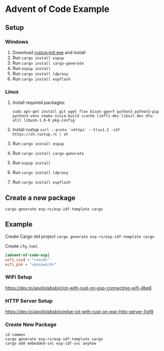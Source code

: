 # Advent of Code Example

## Setup

### Windows

1. Download [rustup‑init.exe](https://win.rustup.rs/x86_64) and install
2. Run `cargo install espup`
3. Run `cargo install cargo-generate`
4. Run `espup install`
5. Run `cargo install ldproxy`
6. Run `cargo install espflash`

### Linux

1. Install required packages:

   ```shell
   sudo apt-get install git wget flex bison gperf python3 python3-pip python3-venv cmake ninja-build ccache libffi-dev libssl-dev dfu-util libusb-1.0-0 pkg-config
   ```
2. Install rustup `curl --proto '=https' --tlsv1.2 -sSf https://sh.rustup.rs | sh`
3. Run `cargo install espup`
4. Run `cargo install cargo-generate`
5. Run `espup install`
6. Run `cargo install ldproxy`
7. Run `cargo install espflash`

## Create a new package

`cargo generate esp-rs/esp-idf-template cargo`

## Example

Create Cargo std project `cargo generate esp-rs/esp-idf-template cargo`

Create `cfg.toml`

```toml
[advent-of-code-esp]
wifi_ssid = "<ssid>"
wifi_psk = "<password>"
```

### WiFi Setup

https://dev.to/apollolabsbin/iot-with-rust-on-esp-connecting-wifi-4be6

### HTTP Server Setup

https://dev.to/apollolabsbin/edge-iot-with-rust-on-esp-http-server-5gf8

### Create New Package

```shell
cd common
cargo generate esp-rs/esp-idf-template cargo
cargo add embedded-svc esp-idf-svc anyhow
```